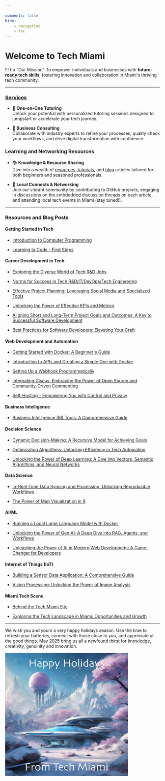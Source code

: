 ```yaml
---

comments: false 
hide: 
    - navigation
    - toc
---
```


# Welcome to **Tech Miami**

!!! tip "Our Mission"
    To empower individuals and businesses with **future-ready tech skills**, fostering innovation and collaboration in Miami's thriving tech community.
___

### [Services](services.md)

<div class="grid cards" markdown>

- :tada: **One-on-One Tutoring**  
  Unlock your potential with personalized tutoring sessions designed to jumpstart or accelerate your tech journey.

- :briefcase: **Business Consulting**  
  Collaborate with industry experts to refine your processes, quality check your workflows, and drive digital transformation with confidence.

</div>

### Learning and Networking Resources

<div class="grid cards" markdown>

- :books: **Knowledge & Resource Sharing**  
  Dive into a wealth of [resources, tutorials](types-of-programming.md), and [blog](blog/index.md) articles tailored for both beginners and seasoned professionals.

- :handshake: **Local Connects & Networking**  
  Join our vibrant community by contributing to GitHub projects, engaging in discussions on the embdedded discussion threads on each article, and attending local tech events in Miami (stay tuned!).

</div>

___

### Resources and Blog Posts

#### Getting Started in Tech
<div class="grid cards" markdown>

- [Introduction to Computer Programming](types-of-programming.md)

- [Learning to Code - First Steps](beginning-to-code.md)

</div>



#### Career Development in Tech

<div class="grid cards" markdown>

- [Exploring the Diverse World of Tech R&D Jobs](blog/posts/jobs-tech-rd.md)

- [Norms for Success in Tech R&D/IT/DevOps/Tech Engineering](blog/posts/norms-for-success.md) 

- [Effective Project Planning: Leveraging Social Media and Specialized Tools](blog/posts/tools-for-project-management.md)

- [Unlocking the Power of Effective KPIs and Metrics](blog/posts/effective-kpis.md)

- [Aligning Short and Long-Term Project Goals and Outcomes: A Key to Successful Software Development](blog/posts/aligning-short-longterm-outcomes.md)

- [Best Practices for Software Developers: Elevating Your Craft](blog/posts/fundamental-best-practices.md)

</div>



#### Web Development and Automation
<div class="grid cards" markdown>

- [Getting Started with Docker: A Beginner's Guide](blog/posts/getting-started-with-docker.md)

- [Introduction to APIs and Creating a Simple One with Docker](blog/posts/simple-api.md)

- [Setting Up a Webhook Programmatically](blog/posts/setting-up-a-webhook.md)

- [Integrating Giscus: Embracing the Power of Open Source and Community-Driven Commenting](blog/posts/giscus-integration.md)

- [Self-Hosting - Empowering You with Control and Privacy](self-hosting.md)

</div>



#### Business Intelligence
<div class="grid cards" markdown>

- [Business Intelligence (BI) Tools: A Comprehensive Guide](blog/posts/bi-tools.md)


</div>

#### Decision Science
<div class="grid cards" markdown>

- [Dynamic Decision-Making: A Recursive Model for Achieving Goals](blog/posts/decision-model.md)

- [Optimization Algorithms: Unlocking Efficiency in Tech Automation](blog/posts/optimization-algorithms.md)

- [Unlocking the Power of Deep Learning: A Dive into Vectors, Semantic Algorithms, and Neural Networks](blog/posts/deep-learning-overview.md)


</div>

#### Data Science 
<div class="grid cards" markdown>

- [In-Real-Time Data Syncing and Processing: Unlocking Reproducible Workflows](blog/posts/real-time-data-sync.md)

- [The Power of Map Visualization in R](blog/posts/r-map-visualization.md)

</div>


#### AI/ML
<div class="grid cards" markdown>

- [Running a Local Large Language Model with Docker](blog/posts/llm-docker-container.md)

- [Unlocking the Power of Gen AI: A Deep Dive into RAG, Agents, and Workflows](blog/posts/genai-supertopic.md)

- [Unleashing the Power of AI in Modern Web Development: A Game-Changer for Developers](blog/posts/ai-today.md)

</div>


#### Internet of Things (IoT)
<div class="grid cards" markdown>

- [Building a Sensor Data Application: A Comprehensive Guide](blog/posts/sensor-data-app.md)

- [Vision Processing: Unlocking the Power of Image Analysis](blog/posts/vision-processing.md)

</div>


#### Miami Tech Scene
<div class="grid cards" markdown>

- [Behind the Tech Miami Site](blog/posts/behind-the-site.md)

- [Exploring the Tech Landscape in Miami: Opportunities and Growth](blog/posts/who-we-are.md)

</div>

___
 
We wish you and yours a very happy holidays season. Use the time to refresh your batteries, connect with those close to you, and appreciate all the good things. May 2025 bring us all a newfound thirst for knowledge, creativity, genuinity and innovation.

<img src="assets/happy_holidays.png" alt="Happy Holidays" width="400" />





